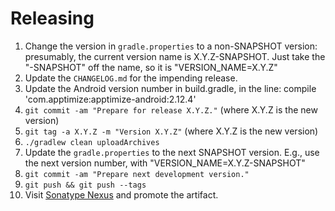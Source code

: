 Releasing
========

 1. Change the version in `gradle.properties` to a non-SNAPSHOT version:
    presumably, the current version name is X.Y.Z-SNAPSHOT. Just take the 
    "-SNAPSHOT" off the name, so it is "VERSION_NAME=X.Y.Z"
 2. Update the `CHANGELOG.md` for the impending release.
 3. Update the Android version number in build.gradle, in the line:
    compile 'com.apptimize:apptimize-android:2.12.4'
 4. `git commit -am "Prepare for release X.Y.Z."` (where X.Y.Z is the new version)
 5. `git tag -a X.Y.Z -m "Version X.Y.Z"` (where X.Y.Z is the new version)
 6. `./gradlew clean uploadArchives`
 7. Update the `gradle.properties` to the next SNAPSHOT version. E.g., use the
    next version number, with "VERSION_NAME=X.Y.Z-SNAPSHOT"
 8. `git commit -am "Prepare next development version."`
 9. `git push && git push --tags`
 10. Visit [Sonatype Nexus](https://oss.sonatype.org/) and promote the artifact.
